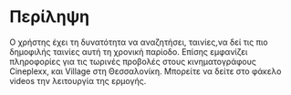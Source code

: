 # Περίληψη
Ο χρήστης έχει τη δυνατότητα να αναζητήσει, ταινίες,να δεί τις πιο δημοφιλής ταινίες αυτή τη χρονική παρίοδο.
Επίσης εμφανίζει πληροφορίες για τις τωρινές προβολές στους κινηματογράφους Cineplexx, και Village στη Θεσσαλονίκη.
Μπορείτε να δείτε στο φάκελο videos την λειτουργία της ερμογής.

